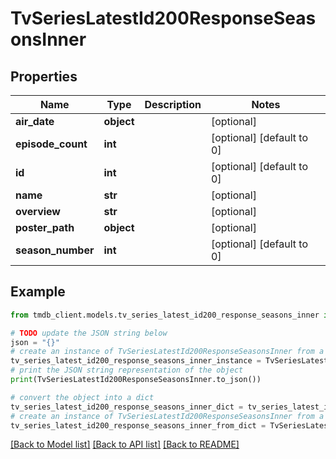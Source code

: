 # TvSeriesLatestId200ResponseSeasonsInner


## Properties

Name | Type | Description | Notes
------------ | ------------- | ------------- | -------------
**air_date** | **object** |  | [optional] 
**episode_count** | **int** |  | [optional] [default to 0]
**id** | **int** |  | [optional] [default to 0]
**name** | **str** |  | [optional] 
**overview** | **str** |  | [optional] 
**poster_path** | **object** |  | [optional] 
**season_number** | **int** |  | [optional] [default to 0]

## Example

```python
from tmdb_client.models.tv_series_latest_id200_response_seasons_inner import TvSeriesLatestId200ResponseSeasonsInner

# TODO update the JSON string below
json = "{}"
# create an instance of TvSeriesLatestId200ResponseSeasonsInner from a JSON string
tv_series_latest_id200_response_seasons_inner_instance = TvSeriesLatestId200ResponseSeasonsInner.from_json(json)
# print the JSON string representation of the object
print(TvSeriesLatestId200ResponseSeasonsInner.to_json())

# convert the object into a dict
tv_series_latest_id200_response_seasons_inner_dict = tv_series_latest_id200_response_seasons_inner_instance.to_dict()
# create an instance of TvSeriesLatestId200ResponseSeasonsInner from a dict
tv_series_latest_id200_response_seasons_inner_from_dict = TvSeriesLatestId200ResponseSeasonsInner.from_dict(tv_series_latest_id200_response_seasons_inner_dict)
```
[[Back to Model list]](../README.md#documentation-for-models) [[Back to API list]](../README.md#documentation-for-api-endpoints) [[Back to README]](../README.md)


